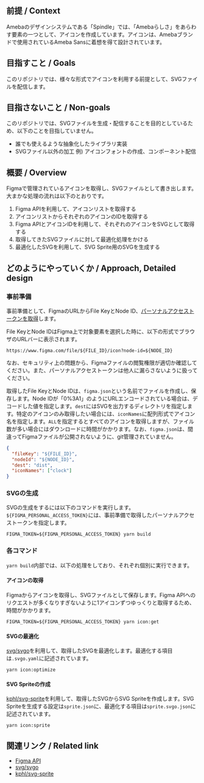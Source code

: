 ## 前提 / Context
Amebaのデザインシステムである「Spindle」では、「Amebaらしさ」をあらわす要素の一つとして、アイコンを作成しています。アイコンは、Amebaブランドで使用されているAmeba Sansに着想を得て設計されています。

## 目指すこと / Goals
このリポジトリでは、様々な形式でアイコンを利用する前提として、SVGファイルを配信します。

## 目指さないこと / Non-goals
このリポジトリでは、SVGファイルを生成・配信することを目的としているため、以下のことを目指していません。

- 誰でも使えるような抽象化したライブラリ実装
- SVGファイル以外の加工 例) アイコンフォントの作成、コンポーネント配信

## 概要 / Overview
Figmaで管理されているアイコンを取得し、SVGファイルとして書き出します。大まかな処理の流れは以下のとおりです。

1. Figma APIを利用して、アイコンリストを取得する
2. アイコンリストからそれぞれのアイコンのIDを取得する
3. Figma APIとアイコンIDを利用して、それぞれのアイコンをSVGとして取得する
4. 取得してきたSVGファイルに対して最適化処理をかける
5. 最適化したSVGを利用して、SVG Sprite用のSVGを生成する

## どのようにやっていくか / Approach, Detailed design

### 事前準備
事前準備として、FigmaのURLからFile KeyとNode ID、[パーソナルアクセストークンを取得](https://www.figma.com/developers/api#access-tokens)します。

File KeyとNode IDはFigma上で対象要素を選択した時に、以下の形式でブラウザのURLバーに表示されます。

```
https://www.figma.com/file/${FILE_ID}/icon?node-id=${NODE_ID}
```

なお、セキュリティ上の問題から、Figmaファイルの閲覧権限が適切か確認してください。また、パーソナルアクセストークンは他人に漏らさないように扱ってください。

取得したFile KeyとNode IDは、`figma.json`という名前でファイルを作成し、保存します。Node IDが「0%3A1」のようにURLエンコードされている場合は、デコードした値を指定します。`dest`にはSVGを出力するディレクトリを指定します。特定のアイコンのみ取得したい場合には、`iconNames`に配列形式でアイコン名を指定します。`ALL`を指定するとすべてのアイコンを取得しますが、ファイル数が多い場合にはダウンロードに時間がかかります。なお、`figma.json`は、間違ってFigmaファイルが公開されないように、git管理されていません。

```json
{
  "fileKey": "${FILE_ID}",
  "nodeId": "${NODE_ID}",
  "dest": "dist",
  "iconNames": ["clock"]
}
```

### SVGの生成
SVGの生成をするには以下のコマンドを実行します。`${FIGMA_PERSONAL_ACCESS_TOKEN}`には、事前準備で取得したパーソナルアクセストークンを指定します。

```
FIGMA_TOKEN=${FIGMA_PERSONAL_ACCESS_TOKEN} yarn build
```

### 各コマンド
`yarn build`内部では、以下の処理をしており、それぞれ個別に実行できます。

#### アイコンの取得
Figmaからアイコンを取得し、SVGファイルとして保存します。Figma APIへのリクエストが多くなりすぎないように1アイコンずつゆっくりと取得するため、時間がかかります。
```
FIGMA_TOKEN=${FIGMA_PERSONAL_ACCESS_TOKEN} yarn icon:get
```

#### SVGの最適化
[svg/svgo](https://github.com/svg/svgo)を利用して、取得したSVGを最適化します。最適化する項目は`.svgo.yaml`に記述されています。

```
yarn icon:optimize
```

#### SVG Spriteの作成
[kphl/svg-sprite](https://github.com/jkphl/svg-sprite)を利用して、取得したSVGからSVG Spriteを作成します。SVG Spriteを生成する設定は`sprite.json`に、最適化する項目は`sprite.svgo.json`に記述されています。

```
yarn icon:sprite
```

## 関連リンク / Related link
- [Figma API](https://www.figma.com/developers/api)
- [svg/svgo](https://github.com/svg/svgo)
- [kphl/svg-sprite](https://github.com/jkphl/svg-sprite)

